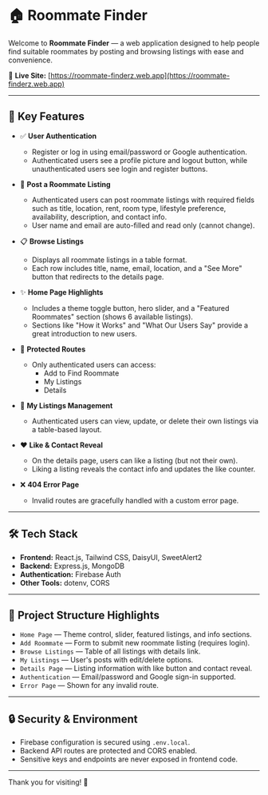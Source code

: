 # 🏠 Roommate Finder

Welcome to **Roommate Finder** — a web application designed to help people find suitable roommates by posting and browsing listings with ease and convenience.

🔗 **Live Site:** [https://roommate-finderz.web.app](https://roommate-finderz.web.app)

---

## 🚀 Key Features

- ✅ **User Authentication**  
  - Register or log in using email/password or Google authentication.
  - Authenticated users see a profile picture and logout button, while unauthenticated users see login and register buttons.

- 🏡 **Post a Roommate Listing**  
  - Authenticated users can post roommate listings with required fields such as title, location, rent, room type, lifestyle preference, availability, description, and contact info.
  - User name and email are auto-filled and read only (cannot change).

- 📋 **Browse Listings**  
  - Displays all roommate listings in a table format.
  - Each row includes title, name, email, location, and a "See More" button that redirects to the details page.

- ✨ **Home Page Highlights**  
  - Includes a theme toggle button, hero slider, and a "Featured Roommates" section (shows 6 available listings).
  - Sections like "How it Works" and "What Our Users Say" provide a great introduction to new users.

- 🔐 **Protected Routes**  
  - Only authenticated users can access:  
    - Add to Find Roommate  
    - My Listings  
    - Details

- 🧾 **My Listings Management**  
  - Authenticated users can view, update, or delete their own listings via a table-based layout.

- ❤️ **Like & Contact Reveal**  
  - On the details page, users can like a listing (but not their own).  
  - Liking a listing reveals the contact info and updates the like counter.

- ❌ **404 Error Page**  
  - Invalid routes are gracefully handled with a custom error page.

---

## 🛠️ Tech Stack

- **Frontend:** React.js, Tailwind CSS, DaisyUI, SweetAlert2  
- **Backend:** Express.js, MongoDB  
- **Authentication:** Firebase Auth  
- **Other Tools:** dotenv, CORS

---

## 📂 Project Structure Highlights

- `Home Page` — Theme control, slider, featured listings, and info sections.  
- `Add Roommate` — Form to submit new roommate listing (requires login).  
- `Browse Listings` — Table of all listings with details link.  
- `My Listings` — User's posts with edit/delete options.  
- `Details Page` — Listing information with like button and contact reveal.  
- `Authentication` — Email/password and Google sign-in supported.  
- `Error Page` — Shown for any invalid route.

---

## 🔒 Security & Environment

- Firebase configuration is secured using `.env.local`.
- Backend API routes are protected and CORS enabled.
- Sensitive keys and endpoints are never exposed in frontend code.

---


Thank you for visiting! 🎉

